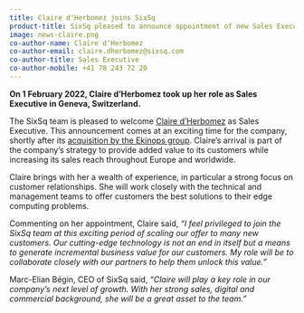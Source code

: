 ```yaml
---
title: Claire d'Herbomez joins SixSq
product-title: SixSq pleased to announce appointment of new Sales Executive
image: news-claire.png
co-author-name: Claire d’Herbomez
co-author-email: claire.dherbomez@sixsq.com
co-author-title: Sales Executive
co-author-mobile: +41 78 243 72 20
---
```


**On 1 February 2022, Claire d’Herbomez took up her role as Sales Executive in Geneva, Switzerland.**

The SixSq team is pleased to welcome [Claire d’Herbomez](https://www.linkedin.com/in/claire-d-herbomez-3a9a64116/) as Sales Executive. This announcement comes at an exciting time for the company, shortly after its [acquisition by the Ekinops group](/news/2021-11-02-news-ekinops-acquisition/). Claire’s arrival is part of the company’s strategy to provide added value to its customers while increasing its sales reach throughout Europe and worldwide.

Claire brings with her a wealth of experience, in particular a strong focus on customer relationships. She will work closely with the technical and management teams to offer customers the best solutions to their edge computing problems.

Commenting on her appointment, Claire said, _“I feel privileged to join the SixSq team at this exciting period of scaling our offer to many new customers. Our cutting-edge technology is not an end in itself but a means to generate incremental business value for our customers. My role will be to collaborate closely with our partners to help them unlock this value.”_

Marc-Elian Bégin, CEO of SixSq said, _“Claire will play a key role in our company’s next level of growth. With her strong sales, digital and commercial background, she will be a great asset to the team.”_


